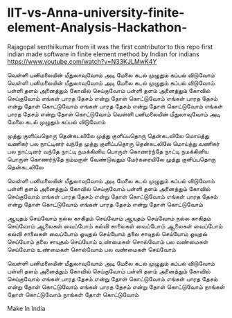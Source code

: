# IIT-vs-Anna-university-finite-element-Analysis-Hackathon-
Rajagopal senthilkumar from iit was the first contributor to this repo 
first indian made software in finite element method by Indian for indians 
https://www.youtube.com/watch?v=N33KJLMwK4Y

வெள்ளி பனிமலையின் மீதுலாவுவோம்
அடி மேலை கடல் முழுதும் கப்பல் விடுவோம்
வெள்ளி பனிமலையின் மீதுலாவுவோம்
அடி மேலை கடல் முழுதும் கப்பல் விடுவோம்
பள்ளி தளம் அனைத்தும் கோவில் செய்குவோம்
பள்ளி தளம் அனைத்தும் கோவில் செய்குவோம்
எங்கள் பாரத தேசம் என்று தோள் கொட்டுவோம்
எங்கள் பாரத தேசம் என்று தோள் கொட்டுவோம்
எங்கள் பாரத தேசம் என்று தோள் கொட்டுவோம்
எங்கள் பாரத தேசம் என்று தோள் கொட்டுவோம்
வெள்ளி பனிமலையின் மீதுலாவுவோம்
அடி மேலை கடல் முழுதும் கப்பல் விடுவோம்

முத்து குளிப்பதொரு தென்கடலிலே
முத்து குளிப்பதொரு தென்கடலிலே
மொய்த்து வணிகர் பல நாட்டினர் வந்தே
முத்து குளிப்பதொரு தென்கடலிலே
மொய்த்து வணிகர் பல நாட்டினர் வந்தே
நாட்டி நமக்கினிய பொருள் கொணர்ந்தே
நாட்டி நமக்கினிய பொருள் கொணர்ந்தே
நம்மருள் வேண்டுவதும் மேர்கரையிலே
முத்து குளிப்பதொரு தென்கடலிலே

வெள்ளி பனிமலையின் மீதுலாவுவோம்
அடி மேலை கடல் முழுதும் கப்பல் விடுவோம்
பள்ளி தளம் அனைத்தும் கோவில் செய்குவோம்
பள்ளி தளம் அனைத்தும் கோவில் செய்குவோம்
எங்கள் பாரத தேசம் என்று தோள் கொட்டுவோம்
எங்கள் பாரத தேசம் என்று தோள் கொட்டுவோம்
எங்கள் பாரத தேசம் என்று தோள் கொட்டுவோம்

ஆயுதம் செய்வோம் நல்ல காகிதம் செய்வோம்
ஆயுதம் செய்வோம் நல்ல காகிதம் செய்வோம்
ஆலைகள் வைப்போம் கல்வி சாலைகள் வைப்போம்
ஆலைகள் வைப்போம் கல்வி சாலைகள் வைப்போம்
ஓயுதல் செய்யோம் தலை சாயுதல் செய்யோம்
ஓயுதல் செய்யோம் தலை சாயுதல் செய்யோம்
உண்மைகள் சொல்வோம் பல வண்மைகள் செய்வோம்
உண்மைகள் சொல்வோம் பல வண்மைகள் செய்வோம்

வெள்ளி பனிமலையின் மீதுலாவுவோம்
அடி மேலை கடல் முழுதும் கப்பல் விடுவோம்
பள்ளி தளம் அனைத்தும் கோவில் செய்குவோம்
பள்ளி தளம் அனைத்தும் கோவில் செய்குவோம்
எங்கள் பாரத தேசம் என்று தோள் கொட்டுவோம்
எங்கள் பாரத தேசம் என்று தோள் கொட்டுவோம்
எங்கள் பாரத தேசம் என்று தோள் கொட்டுவோம்
நாங்கள் தோள் கொட்டுவோம்
நாங்கள் தோள் கொட்டுவோம்

Make In India
